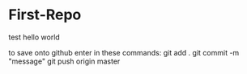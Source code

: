 # First-Repo

test hello world 

to save onto github enter in these commands:
git add .
git commit -m "message"
git push origin master